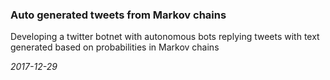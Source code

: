 ### Auto generated tweets from Markov chains
Developing a twitter botnet with autonomous bots replying tweets with text generated based on probabilities in Markov chains

*2017-12-29*
